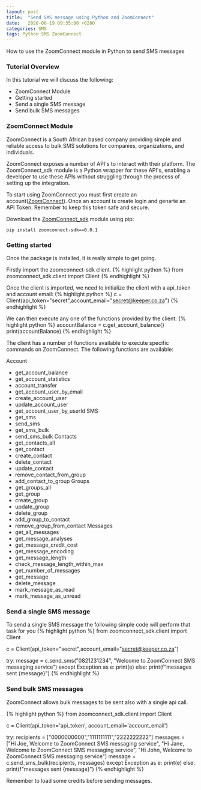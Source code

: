 ```yaml
---
layout: post
title:  "Send SMS message using Python and ZoomConnect"
date:   2020-06-19 09:35:00 +0200
categories: SMS
tags: Python SMS ZoomConnect
---
```

How to use the ZoomConnect module in Python to send SMS messages

### Tutorial Overview
In this tutorial we will discuss the following:
* ZoomConnect Module
* Getting started
* Send a single SMS message
* Send bulk SMS messages

### ZoomConnect Module
ZoomConnect is a South African based company providing simple and reliable access to bulk SMS solutions for companies, organizations, and individuals.

ZoomConnect exposes a number of API's to interact with their platform. The ZoomConnect_sdk module is a Python wrapper for these API's, enabling a developer to use these APIs without struggling through the process of setting up the integration.

To start using ZoomConnect you must first create an account([ZoomConnect](https://www.zoomconnect.com/app/account/signup "ZoomConnect Signup")). Once an account is create login and genarte an API Token. Remember to keep this token safe and secure.

Download the [ZoomConnect_sdk](https://pypi.org/project/zoomconnect-sdk/0.0.1/) module using pip:
```
pip install zoomconnect-sdk==0.0.1
```

### Getting started
Once the package is installed, it is really simple to get going.

Firstly import the zoomconnect-sdk client.
{% highlight python %}
from zoomconnect_sdk.client import Client
{% endhighlight %}

Once the client is imported, we need to initialize the client with a api_token and account email:
{% highlight python %}
c = Client(api_token="secret",account_email="secret@keeper.co.za")
{% endhighlight %}

We can then execute any one of the functions provided by the client:
{% highlight python %}
accountBalance = c.get_account_balance{}
print(accountBalance)
{% endhighlight %}

The client has a number of functions available to execute specific commands on ZoomConnect. The following functions are available:

Account
* get_account_balance
* get_account_statistics
* account_transfer
* get_account_user_by_email
* create_account_user
* update_account_user
* get_account_user_by_userId
SMS
* get_sms
* send_sms
* get_sms_bulk
* send_sms_bulk
Contacts
* get_contacts_all
* get_contact
* create_contact
* delete_contact
* update_contact
* remove_contact_from_group
* add_contact_to_group
Groups
* get_groups_all
* get_group
* create_group
* update_group
* delete_group
* add_group_to_contact
* remove_group_from_contact
Messages
* get_all_messages
* get_message_analyses
* get_message_credit_cost
* get_message_encoding
* get_message_length
* check_message_length_within_max
* get_number_of_messages
* get_message
* delete_message
* mark_message_as_read
* mark_message_as_unread

### Send a single SMS message
To send a single SMS message the following simple code will perform that task for you
{% highlight python %}
from zoomconnect_sdk.client import Client

c = Client(api_token="secret",account_email="secret@keeper.co.za")

try:
    message = c.send_sms("0821231234", "Welcome to ZoomConnect SMS messaging service")
except Exception as e:
    print(e)
else:
    print(f"messages sent {message}")
{% endhighlight %}

### Send bulk SMS messages
ZoomConnect allows bulk messages to be sent also with a single api call.

{% highlight python %}
from zoomconnect_sdk.client import Client

c = Client(api_token='api_token', account_email='account_email')

try:
    recipients = ["0000000000","1111111111","2222222222"]
    messages = ["Hi Joe, Welcome to ZoomConnect SMS messaging service", 
	"Hi Jane, Welcome to ZoomConnect SMS messaging service", 
	"Hi John, Welcome to ZoomConnect SMS messaging service"]
    message = c.send_sms_bulk(recipients, messages)
except Exception as e:
    print(e)
else:
    print(f"messages sent {message}")
{% endhighlight %}

Remember to load some credits before sending messages.